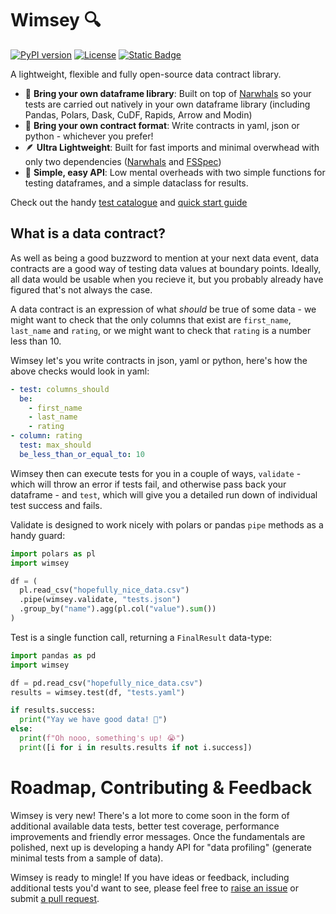 # Wimsey 🔍

[![PyPI version](https://badge.fury.io/py/wimsey.svg)](https://pypi.org/project/wimsey/)
[![License](https://img.shields.io/github/license/benrutter/wimsey)](https://github.com/benrutter/wimsey/blob/main/LICENSE)
[![Static Badge](https://img.shields.io/badge/Docs-mkdocs-blue)](https://benrutter.github.io/wimsey)


A lightweight, flexible and fully open-source data contract library.

- 🐋 **Bring your own dataframe library**: Built on top of [Narwhals](https://github.com/narwhals-dev/narwhals) so your tests are carried out natively in your own dataframe library (including Pandas, Polars, Dask, CuDF, Rapids, Arrow and Modin)
- 🎍 **Bring your own contract format**: Write contracts in yaml, json or python - whichever you prefer!
- 🪶 **Ultra Lightweight**: Built for fast imports and minimal overwhead with only two dependencies ([Narwhals](https://github.com/narwhals-dev/narwhals) and [FSSpec](https://github.com/fsspec/filesystem_spec))
- 🥔 **Simple, easy API**: Low mental overheads with two simple functions for testing dataframes, and a simple dataclass for results.

Check out the handy [test catalogue](https://benrutter.github.io/wimsey/possible_tests/) and [quick start guide](https://benrutter.github.io/wimsey/)

## What is a data contract?

As well as being a good buzzword to mention at your next data event, data contracts are a good way of testing data values at boundary points. Ideally, all data would be usable when you recieve it, but you probably already have figured that's not always the case.

A data contract is an expression of what *should* be true of some data - we might want to check that the only columns that exist are `first_name`, `last_name` and `rating`, or we might want to check that `rating` is a number less than 10.

Wimsey let's you write contracts in json, yaml or python, here's how the above checks would look in yaml:

```yaml
- test: columns_should
  be:
    - first_name
    - last_name
    - rating
- column: rating
  test: max_should
  be_less_than_or_equal_to: 10
```

Wimsey then can execute tests for you in a couple of ways, `validate` - which will throw an error if tests fail, and otherwise pass back your dataframe - and `test`, which will give you a detailed run down of individual test success and fails.

Validate is designed to work nicely with polars or pandas `pipe` methods as a handy guard:

```python
import polars as pl
import wimsey

df = (
  pl.read_csv("hopefully_nice_data.csv")
  .pipe(wimsey.validate, "tests.json")
  .group_by("name").agg(pl.col("value").sum())
)
```

Test is a single function call, returning a `FinalResult` data-type:

```python
import pandas as pd
import wimsey

df = pd.read_csv("hopefully_nice_data.csv")
results = wimsey.test(df, "tests.yaml")

if results.success:
  print("Yay we have good data! 🥳")
else:
  print(f"Oh nooo, something's up! 😭")
  print([i for i in results.results if not i.success])
```

# Roadmap, Contributing & Feedback

Wimsey is very new! There's a lot more to come soon in the form of additional available data tests, better test coverage, performance improvements and friendly error messages. Once the fundamentals are polished, next up is developing a handy API for "data profiling" (generate minimal tests from a sample of data).

Wimsey is ready to mingle! If you have ideas or feedback, including additional tests you'd want to see, please feel free to [raise an issue](https://github.com/benrutter/wimsey/issues) or submit [a pull request](https://github.com/benrutter/wimsey/pulls).
